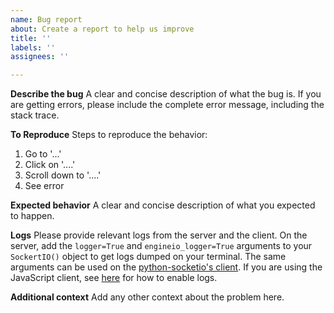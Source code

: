 ```yaml
---
name: Bug report
about: Create a report to help us improve
title: ''
labels: ''
assignees: ''

---
```


**Describe the bug**
A clear and concise description of what the bug is. If you are getting errors, please include the complete error message, including the stack trace.

**To Reproduce**
Steps to reproduce the behavior:
1. Go to '...'
2. Click on '....'
3. Scroll down to '....'
4. See error

**Expected behavior**
A clear and concise description of what you expected to happen.

**Logs**
Please provide relevant logs from the server and the client. On the server, add the `logger=True` and `engineio_logger=True` arguments to your `SockertIO()` object to get logs dumped on your terminal. The same arguments can be used on the [python-socketio's client](https://github.com/miguelgrinberg/python-socketio). If you are using the JavaScript client, see [here](https://socket.io/docs/logging-and-debugging/) for how to enable logs.

**Additional context**
Add any other context about the problem here.
